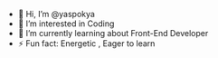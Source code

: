 - 👋 Hi, I’m @yaspokya
- 👀 I’m interested in Coding
- 🌱 I’m currently learning about  Front-End Developer 
- ⚡ Fun fact: Energetic , Eager to learn

<!---
yaspokya/yaspokya is a ✨ special ✨ repository because its `README.md` (this file) appears on your GitHub profile.
You can click the Preview link to take a look at your changes.

- 💞️ I’m looking to collaborate on ...
- 📫 How to reach me ...
- 😄 Pronouns: ...

--->
